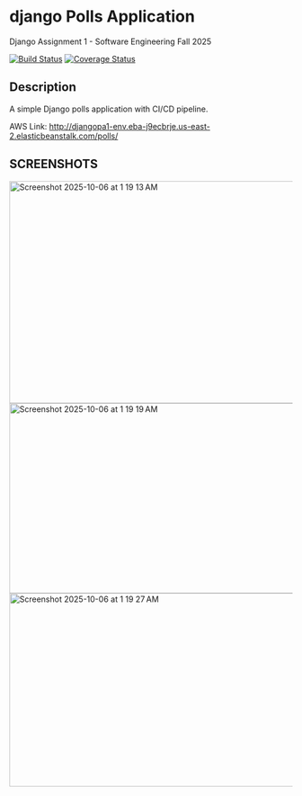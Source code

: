 # django Polls Application
Django Assignment 1 - Software Engineering Fall 2025

[![Build Status](https://app.travis-ci.com/theshikharmalik/djangoPA1.svg?branch=main)](https://app.travis-ci.com/github/theshikharmalik/djangoPA1)
[![Coverage Status](https://coveralls.io/repos/github/theshikharmalik/djangoPA1/badge.svg?branch=main)](https://coveralls.io/github/theshikharmalik/djangoPA1?branch=main)

## Description
A simple Django polls application with CI/CD pipeline.

AWS Link: http://djangopa1-env.eba-j9ecbrje.us-east-2.elasticbeanstalk.com/polls/

## SCREENSHOTS
<img width="1512" height="395" alt="Screenshot 2025-10-06 at 1 19 13 AM" src="https://github.com/user-attachments/assets/4dcae689-edcf-4719-a8af-c603e6e26503" />
<img width="1512" height="338" alt="Screenshot 2025-10-06 at 1 19 19 AM" src="https://github.com/user-attachments/assets/0c206e12-af6f-4076-b5c8-7830143ca868" />
<img width="1512" height="344" alt="Screenshot 2025-10-06 at 1 19 27 AM" src="https://github.com/user-attachments/assets/36b34215-a869-406e-8f6a-e5dedb207f19" />

